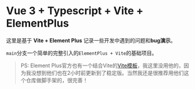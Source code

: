 # Vue 3 + Typescript + Vite + ElementPlus

这里是基于 **Vite + Element Plus** 记录一些开发中遇到的问题和**bug演示**。

`main`分支一个简单的完整引入的`ElementPlus + Vite`的基础项目。

> PS: Element Plus官方也有一个结合Vite的[Vite模板](https://github.com/element-plus/element-plus-vite-starter)，我这里没用他的，因为我没想到他们也在2小时前更新到了稳定版。当然我还是很推荐用他们这个仓库做脚手架的，很完善！
